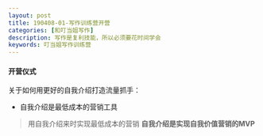 ```yaml
---
layout: post
title: 190408-01-写作训练营开营
categories: [和叮当姐写作]
description: 写作是复利技能，所以必须要花时间学会
keywords: 叮当姐写作训练营
---
```

#### 开营仪式
关于如何用更好的自我介绍打造流量抓手：
- 自我介绍是最低成本的营销工具
>用自我介绍来时实现最低成本的营销
**自我介绍是实现自我价值营销的MVP**
